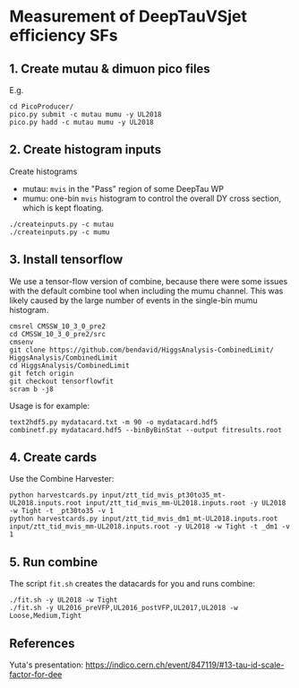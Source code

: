 # Measurement of DeepTauVSjet efficiency SFs

## 1. Create mutau & dimuon pico files
E.g.
```
cd PicoProducer/
pico.py submit -c mutau mumu -y UL2018
pico.py hadd -c mutau mumu -y UL2018
```

## 2. Create histogram inputs
Create histograms
- mutau: `mvis` in the "Pass" region of some DeepTau WP
- mumu: one-bin `mvis` histogram to control the overall DY cross section, which is kept floating.
```
./createinputs.py -c mutau
./createinputs.py -c mumu
```

## 3. Install tensorflow
We use a tensor-flow version of combine, because there were some issues with the default combine tool when including the mumu channel.
This was likely caused by the large number of events in the single-bin mumu histogram.
```
cmsrel CMSSW_10_3_0_pre2
cd CMSSW_10_3_0_pre2/src
cmsenv
git clone https://github.com/bendavid/HiggsAnalysis-CombinedLimit/ HiggsAnalysis/CombinedLimit
cd HiggsAnalysis/CombinedLimit
git fetch origin
git checkout tensorflowfit
scram b -j8
```

Usage is for example:
```
text2hdf5.py mydatacard.txt -m 90 -o mydatacard.hdf5
combinetf.py mydatacard.hdf5 --binByBinStat --output fitresults.root
```

## 4. Create cards
Use the Combine Harvester:
```
python harvestcards.py input/ztt_tid_mvis_pt30to35_mt-UL2018.inputs.root input/ztt_tid_mvis_mm-UL2018.inputs.root -y UL2018 -w Tight -t _pt30to35 -v 1
python harvestcards.py input/ztt_tid_mvis_dm1_mt-UL2018.inputs.root input/ztt_tid_mvis_mm-UL2018.inputs.root -y UL2018 -w Tight -t _dm1 -v 1
```

## 5. Run combine
The script `fit.sh` creates the datacards for you and runs combine:
```
./fit.sh -y UL2018 -w Tight
./fit.sh -y UL2016_preVFP,UL2016_postVFP,UL2017,UL2018 -w Loose,Medium,Tight
```

## References
Yuta's presentation: https://indico.cern.ch/event/847119/#13-tau-id-scale-factor-for-dee